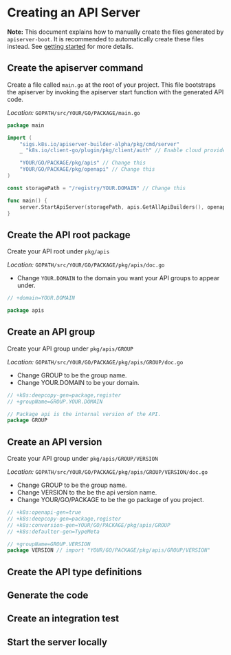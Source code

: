 # Creating an API Server

**Note:** This document explains how to manually create the files generated
by `apiserver-boot`.  It is recommended to automatically create these files
instead.  See [getting started](https://sigs.k8s.io/apiserver-builder-alpha/blob/master/docs/getting_started.md)
for more details.

## Create the apiserver command

Create a file called `main.go` at the root of your project.  This
file bootstraps the apiserver by invoking the apiserver start function
with the generated API code.

*Location:* `GOPATH/src/YOUR/GO/PACKAGE/main.go`

```go
package main

import (
	"sigs.k8s.io/apiserver-builder-alpha/pkg/cmd/server"
	_ "k8s.io/client-go/plugin/pkg/client/auth" // Enable cloud provider auth

	"YOUR/GO/PACKAGE/pkg/apis" // Change this
	"YOUR/GO/PACKAGE/pkg/openapi" // Change this
)

const storagePath = "/registry/YOUR.DOMAIN" // Change this

func main() {
	server.StartApiServer(storagePath, apis.GetAllApiBuilders(), openapi.GetOpenAPIDefinitions)
}

```

## Create the API root package

Create your API root under `pkg/apis`

*Location:*  `GOPATH/src/YOUR/GO/PACKAGE/pkg/apis/doc.go`

- Change `YOUR.DOMAIN` to the domain you want your API groups to appear under.

```go
// +domain=YOUR.DOMAIN

package apis
```

## Create an API group

Create your API group under `pkg/apis/GROUP`

*Location:* `GOPATH/src/YOUR/GO/PACKAGE/pkg/apis/GROUP/doc.go`

- Change GROUP to be the group name.
- Change YOUR.DOMAIN to be your domain.

```go
// +k8s:deepcopy-gen=package,register
// +groupName=GROUP.YOUR.DOMAIN

// Package api is the internal version of the API.
package GROUP
```

## Create an API version

Create your API group under `pkg/apis/GROUP/VERSION`

*Location:* `GOPATH/src/YOUR/GO/PACKAGE/pkg/apis/GROUP/VERSION/doc.go`

- Change GROUP to be the group name.
- Change VERSION to the be the api version name.
- Change YOUR/GO/PACKAGE to be the go package of you project.

```go
// +k8s:openapi-gen=true
// +k8s:deepcopy-gen=package,register
// +k8s:conversion-gen=YOUR/GO/PACKAGE/pkg/apis/GROUP
// +k8s:defaulter-gen=TypeMeta

// +groupName=GROUP.VERSION
package VERSION // import "YOUR/GO/PACKAGE/pkg/apis/GROUP/VERSION"
```

## Create the API type definitions

## Generate the code

## Create an integration test

## Start the server locally